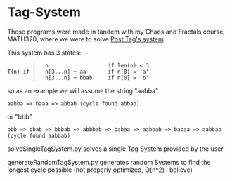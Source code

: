 # Tag-System

These programs were made in tandem with my Chaos and Fractals course, MATH320, where we were to solve [Post Tag's system](https://en.wikipedia.org/wiki/Tag_system)

This system has 3 states:

            |   n                   if len(n) < 3
    T(n) if |   n[3...n] + aa       if n[0] = 'a'
            |   n[3...n] + bbab     if n[0] = 'b'


so as an example we will assume the string "aabba"

    aabba => baaa => abbab (cycle found abbab)

or "bbb"
    
    bbb => bbab => bbbab => abbbab => babaa => aabbab => babaa => aabbab (cycle found aabbab)

solveSingleTagSystem.py solves a single Tag System provided by the user

generateRandomTagSystem.py generates random Systems to find the longest cycle possible (not properly optimized, O(n^2) i believe)
